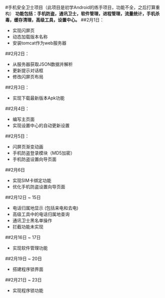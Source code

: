 #手机安全卫士项目（此项目是初学Android的练手项目，功能不全，之后打算重构）
**功能包括：手机防盗，通讯卫士，软件管理，进程管理，流量统计，手机杀毒，缓存清理，高级工具，设置中心。**
##2月1日：
- 实现闪屏页
- 动态加载版本名称
- 安装tomcat作为web服务器

##2月2日：
- 从服务器获取JSON数据并解析
- 更新提示对话框
- 修改闪屏页布局

##2月3日：
- 实现下载最新版本Apk功能

##2月4日：
- 编写主页面
- 实现设置中心的自动更新设置

##2月5日：
- 闪屏页渐变动画
- 手机防盗登录模块（MD5加密）
- 手机防盗设置向导页面

##2月6日
- 实现SIM卡绑定功能
- 优化手机防盗设置向导页面

##2月12日 ~ 15日
- 电话归属地显示 (包括来电和去电)
- 高级工具中的电话归属地查询
- 通讯卫士黑名单操作
- 拦截功能未实现

##2月16日 ~ 17日
- 实现软件管理功能

##2月19日 ~ 20日
- 搭建程序锁界面

##2月21日 ~ 23日
- 实现程序锁功能
